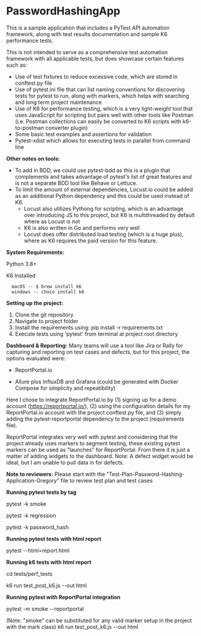 # PasswordHashingApp
This is a sample application that includes a PyTest API automation framework, along with test results documentation and sample K6 performance tests.

This is not intended to serve as a comprehensive test automation framework with all applicable tests, but does showcase certain features such as:
  - Use of test fixtures to reduce excessive code, which are stored in conftest.py file
  - Use of pytest.ini file that can list naming conventions for discovering tests for pytest to run, along with markers, which helps with searching and long term project maintenance
  - Use of K6 for performance testing, which is a very light-weight tool that uses JavaScript for scripting but pairs well with other tools like Postman (i.e. Postman collections
    can easily be converted to K6 scripts with k6-to-postman converter plugin)
  - Some basic test examples and assertions for validation
  - Pytest-xdist which allows for executing tests in parallel from command line
  
**Other notes on tools:**
  - To add in BDD, we could use pytest-bdd as this is a plugin that complements and takes advantage of pytest's list of great features and is not a separate BDD tool like Behave or Lettuce.
  - To limit the amount of external dependencies, Locust.io could be added as an additional Python dependency and this could be used instead of K6.
     - Locust also utilizes Pythong for scripting, which is an advantage over introducing JS to this project, but K6 is multithreaded by default where as Locust is not
     - K6 is also written in Go and performs very well
     - Locust does offer distributed load testing (which is a huge plus), where as K6 requires the paid version for this feature. 
     
 **System Requirements:**
 
   Python 3.8+

   K6 Installed 

      macOS -- $ brew install k6
      windows -- choco install k6 
   
 **Setting up the project:**
  1. Clone the git repository
  2. Navigate to project folder
  3. Install the requirements using: pip install -r requirements.txt
  4. Execute tests using 'pytest' from terminal at project root directory

**Dashboard & Reporting:**
Many teams will use a tool like Jira or Rally for capturing and reporting on test cases and defects, but for this project, the options evaluated were:
  
   - ReportPortal.io 
  
   - Allure plus InfluxDB and Grafana (could be generated with Docker Compose for simplicity and repeatibility)

Here I chose to integrate ReportPortal.io by (1) signing up for a demo account (https://reportportal.io/), (2) using the configuration details for my ReportPortal.io account with the project conftest.py file, and (3) simply adding the pytest-reportportal dependency to the project (requirements file). 

ReportPortal integrates very well with pytest and considering that the project already uses markers to segment testing, these existing pytest markers can be used as "launches" for ReportPortal. From there it is just a matter of adding widgets to the dashboard. Note: A defect widget would be ideal, but I am unable to pull data in for defects.

**Note to reviewers:** 
Please start with the "Test-Plan-Password-Hashing-Application-Gregory" file to review test plan and test cases

**Running pytest tests by tag**

pytest -k smoke

pytest -k regression

pytest -k password_hash

**Running pytest tests with html report**

pytest --html=report.html

**Running k6 tests with html report**

cd tests/perf_tests

k6 run test_post_k6.js --out html

**Running pytest with ReportPortal integration**

pytest -m smoke --reportportal

(Note: "smoke" can be substituted for any valid marker setup in the project with the mark class)
k6 run test_post_k6.js --out html
